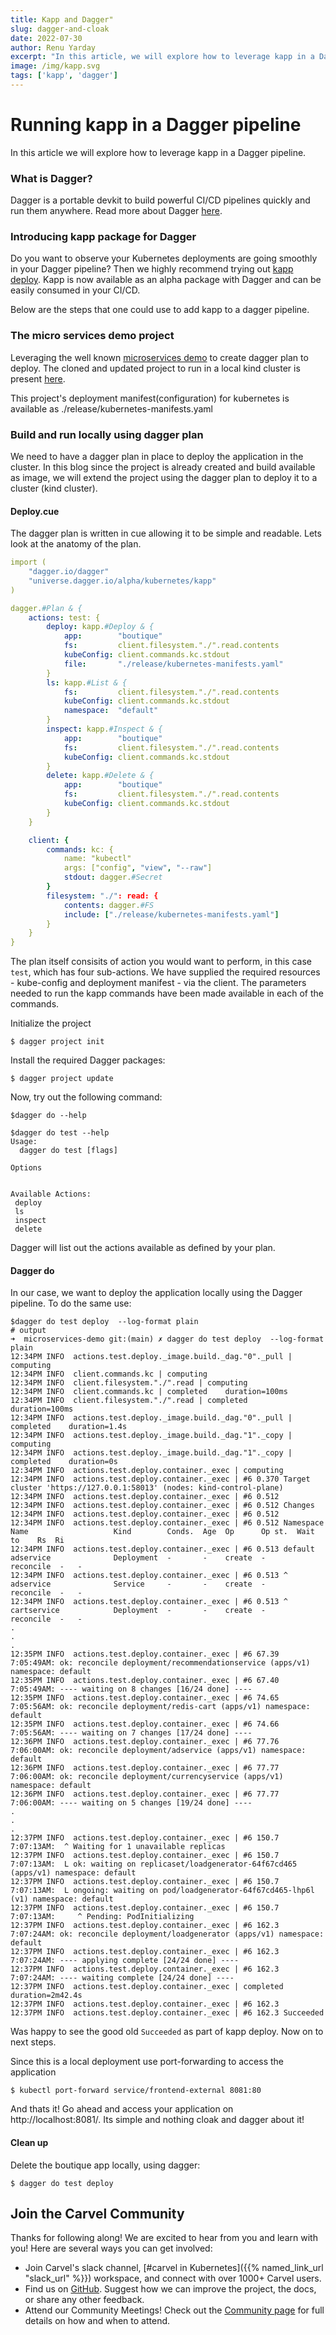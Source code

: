 ```yaml
---
title: Kapp and Dagger"
slug: dagger-and-cloak
date: 2022-07-30
author: Renu Yarday
excerpt: "In this article, we will explore how to leverage kapp in a Dagger pipeline."
image: /img/kapp.svg
tags: ['kapp', 'dagger']
---
```


# Running kapp in a Dagger pipeline

In this article we will explore how to leverage kapp in a Dagger pipeline.

### What is Dagger?
Dagger is a portable devkit to build powerful CI/CD pipelines quickly and run them anywhere. Read more about Dagger [here](https://dagger.io/).

### Introducing kapp package for Dagger
Do you want to observe your Kubernetes deployments are going smoothly in your Dagger pipeline? Then we highly recommend trying out [kapp deploy](https://github.com/dagger/dagger/tree/main/pkg/universe.dagger.io/alpha/kubernetes/kapp). Kapp is now available as an alpha package with Dagger and can be easily consumed in your CI/CD. 

Below are the steps that one could use to add kapp to a dagger pipeline.

### The micro services demo project
Leveraging the well known [microservices demo](https://github.com/GoogleCloudPlatform/microservices-demo) to create dagger plan to deploy. The cloned and updated project to run in a local kind cluster is present [here](https://github.com/renuy/microservices-demo).

This project's deployment manifest(configuration) for kubernetes is available as ./release/kubernetes-manifests.yaml

### Build and run locally using dagger plan
We need to have a dagger plan in place to deploy the application in the cluster. In this blog since the project is already created and build available as image, we will extend the project using the dagger plan to deploy it to a cluster (kind cluster).

#### Deploy.cue
The dagger plan is written in cue allowing it to be simple and readable. Lets look at the anatomy of the plan.

``` yaml
import (
	"dagger.io/dagger"
    "universe.dagger.io/alpha/kubernetes/kapp"
)

dagger.#Plan & {
	actions: test: {
		deploy: kapp.#Deploy & {
			app:        "boutique"
			fs:         client.filesystem."./".read.contents
			kubeConfig: client.commands.kc.stdout
			file:       "./release/kubernetes-manifests.yaml"
		}
		ls: kapp.#List & {
			fs:         client.filesystem."./".read.contents
			kubeConfig: client.commands.kc.stdout
			namespace:  "default"
		}
		inspect: kapp.#Inspect & {
			app:        "boutique"
			fs:         client.filesystem."./".read.contents
			kubeConfig: client.commands.kc.stdout
		}
		delete: kapp.#Delete & {
			app:        "boutique"
			fs:         client.filesystem."./".read.contents
			kubeConfig: client.commands.kc.stdout
		}
	}

	client: {
		commands: kc: {
			name: "kubectl"
			args: ["config", "view", "--raw"]
			stdout: dagger.#Secret
		}
		filesystem: "./": read: {
			contents: dagger.#FS
			include: ["./release/kubernetes-manifests.yaml"]
		}
	}
}

```

The plan itself consisits of action you would want to perform, in this case `test`, which has four sub-actions. 
We have supplied the required resources - kube-config and deployment manifest - via the client. 
The parameters needed to run the kapp commands have been made available in each of the commands.

Initialize the project
```
$ dagger project init
```
Install the required Dagger packages:
```
$ dagger project update
```
Now, try out the following command:
```
$dagger do --help

$dagger do test --help
Usage: 
  dagger do test [flags]

Options


Available Actions:
 deploy  
 ls      
 inspect 
 delete  

```
Dagger will list out the actions available as defined by your plan. 

#### Dagger do
In our case, we want to deploy the application locally using the Dagger pipeline. To do the same use:

``` 
$dagger do test deploy  --log-format plain
# output
➜  microservices-demo git:(main) ✗ dagger do test deploy  --log-format plain
12:34PM INFO  actions.test.deploy._image.build._dag."0"._pull | computing
12:34PM INFO  client.commands.kc | computing
12:34PM INFO  client.filesystem."./".read | computing
12:34PM INFO  client.commands.kc | completed    duration=100ms
12:34PM INFO  client.filesystem."./".read | completed    duration=100ms
12:34PM INFO  actions.test.deploy._image.build._dag."0"._pull | completed    duration=1.4s
12:34PM INFO  actions.test.deploy._image.build._dag."1"._copy | computing
12:34PM INFO  actions.test.deploy._image.build._dag."1"._copy | completed    duration=0s
12:34PM INFO  actions.test.deploy.container._exec | computing
12:34PM INFO  actions.test.deploy.container._exec | #6 0.370 Target cluster 'https://127.0.0.1:58013' (nodes: kind-control-plane)
12:34PM INFO  actions.test.deploy.container._exec | #6 0.512
12:34PM INFO  actions.test.deploy.container._exec | #6 0.512 Changes
12:34PM INFO  actions.test.deploy.container._exec | #6 0.512
12:34PM INFO  actions.test.deploy.container._exec | #6 0.512 Namespace  Name                   Kind        Conds.  Age  Op      Op st.  Wait to    Rs  Ri
12:34PM INFO  actions.test.deploy.container._exec | #6 0.513 default    adservice              Deployment  -       -    create  -       reconcile  -   -
12:34PM INFO  actions.test.deploy.container._exec | #6 0.513 ^          adservice              Service     -       -    create  -       reconcile  -   -
12:34PM INFO  actions.test.deploy.container._exec | #6 0.513 ^          cartservice            Deployment  -       -    create  -       reconcile  -   -
.
.
.
12:35PM INFO  actions.test.deploy.container._exec | #6 67.39 7:05:49AM: ok: reconcile deployment/recommendationservice (apps/v1) namespace: default
12:35PM INFO  actions.test.deploy.container._exec | #6 67.40 7:05:49AM: ---- waiting on 8 changes [16/24 done] ----
12:35PM INFO  actions.test.deploy.container._exec | #6 74.65 7:05:56AM: ok: reconcile deployment/redis-cart (apps/v1) namespace: default
12:35PM INFO  actions.test.deploy.container._exec | #6 74.66 7:05:56AM: ---- waiting on 7 changes [17/24 done] ----
12:36PM INFO  actions.test.deploy.container._exec | #6 77.76 7:06:00AM: ok: reconcile deployment/adservice (apps/v1) namespace: default
12:36PM INFO  actions.test.deploy.container._exec | #6 77.77 7:06:00AM: ok: reconcile deployment/currencyservice (apps/v1) namespace: default
12:36PM INFO  actions.test.deploy.container._exec | #6 77.77 7:06:00AM: ---- waiting on 5 changes [19/24 done] ----
.
.
.
12:37PM INFO  actions.test.deploy.container._exec | #6 150.7 7:07:13AM:  ^ Waiting for 1 unavailable replicas
12:37PM INFO  actions.test.deploy.container._exec | #6 150.7 7:07:13AM:  L ok: waiting on replicaset/loadgenerator-64f67cd465 (apps/v1) namespace: default
12:37PM INFO  actions.test.deploy.container._exec | #6 150.7 7:07:13AM:  L ongoing: waiting on pod/loadgenerator-64f67cd465-lhp6l (v1) namespace: default
12:37PM INFO  actions.test.deploy.container._exec | #6 150.7 7:07:13AM:     ^ Pending: PodInitializing
12:37PM INFO  actions.test.deploy.container._exec | #6 162.3 7:07:24AM: ok: reconcile deployment/loadgenerator (apps/v1) namespace: default
12:37PM INFO  actions.test.deploy.container._exec | #6 162.3 7:07:24AM: ---- applying complete [24/24 done] ----
12:37PM INFO  actions.test.deploy.container._exec | #6 162.3 7:07:24AM: ---- waiting complete [24/24 done] ----
12:37PM INFO  actions.test.deploy.container._exec | completed    duration=2m42.4s
12:37PM INFO  actions.test.deploy.container._exec | #6 162.3
12:37PM INFO  actions.test.deploy.container._exec | #6 162.3 Succeeded
```
Was happy to see the good old `Succeeded` as part of kapp deploy. Now on to next steps.

Since this is a local deployment use port-forwarding to access the application
```
$ kubectl port-forward service/frontend-external 8081:80
```

And thats it! Go ahead and access your application on http://localhost:8081/. Its simple and nothing cloak and dagger about it!

#### Clean up
Delete the boutique app locally, using dagger:
```
$ dagger do test deploy
```


## Join the Carvel Community

Thanks for following along! We are excited to hear from you and learn with you! Here are several ways you can get involved:

* Join Carvel's slack channel, [#carvel in Kubernetes]({{% named_link_url "slack_url" %}}) workspace, and connect with over 1000+ Carvel users.
* Find us on [GitHub](https://github.com/vmware-tanzu/carvel). Suggest how we can improve the project, the docs, or share any other feedback.
* Attend our Community Meetings! Check out the [Community page](/community/) for full details on how and when to attend.


